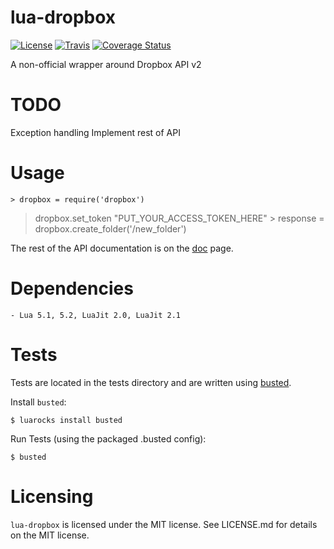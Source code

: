 lua-dropbox
====
[![License](http://img.shields.io/badge/License-MIT-brightgreen.svg)](LICENSE)
[![Travis](https://img.shields.io/travis/louis77/lua-dropbox.svg)]()
[![Coverage Status](https://coveralls.io/repos/github/louis77/lua-dropbox/badge.svg?branch=master)](https://coveralls.io/github/louis77/lua-dropbox?branch=master)


A non-official wrapper around Dropbox API v2

TODO
====
Exception handling
Implement rest of API


Usage
====

	> dropbox = require('dropbox')
  > dropbox.set_token "PUT_YOUR_ACCESS_TOKEN_HERE"
	> response = dropbox.create_folder('/new_folder')

The rest of the API documentation is on the [doc](http://github.com/louis77/lua-dropbox/doc) page.


Dependencies
====

 	- Lua 5.1, 5.2, LuaJit 2.0, LuaJit 2.1


Tests
====

Tests are located in the tests directory and are written using [busted](http://olivinelabs.com/busted/ "Busted home page").

Install `busted`:

	$ luarocks install busted

Run Tests (using the packaged .busted config):

	$ busted

Licensing
====

`lua-dropbox` is licensed under the MIT license. See LICENSE.md for details on the MIT license.
